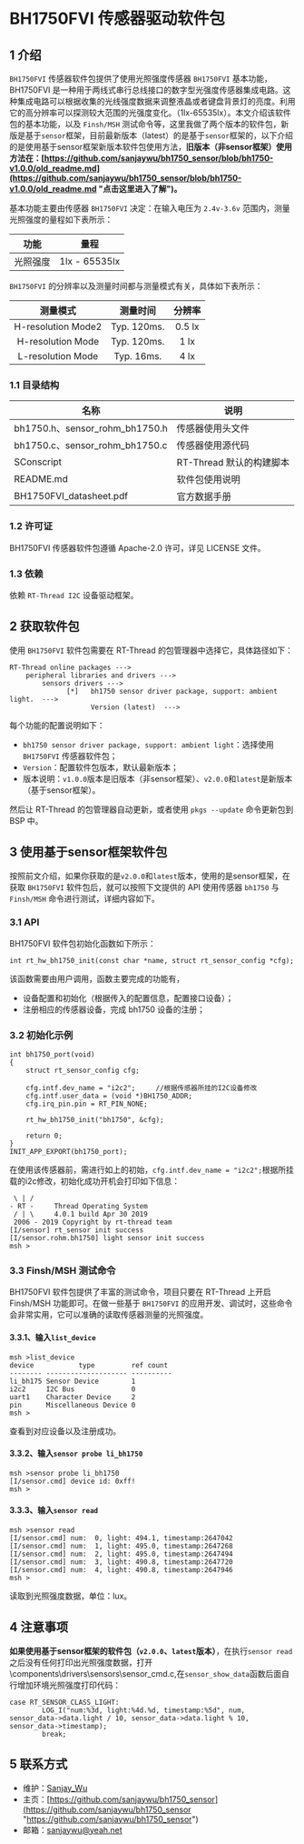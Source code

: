 # BH1750FVI 传感器驱动软件包

## 1 介绍

`BH1750FVI` 传感器软件包提供了使用光照强度传感器 `BH1750FVI` 基本功能，BH1750FVI 是一种用于两线式串行总线接口的数字型光强度传感器集成电路。这种集成电路可以根据收集的光线强度数据来调整液晶或者键盘背景灯的亮度。利用它的高分辨率可以探测较大范围的光强度变化。（1lx-65535lx）。本文介绍该软件包的基本功能，以及 `Finsh/MSH` 测试命令等，这里我做了两个版本的软件包，新版是基于`sensor`框架，目前最新版本（latest）的是基于`sensor`框架的，以下介绍的是使用基于sensor框架新版本软件包使用方法，**旧版本（非sensor框架）使用方法在：[https://github.com/sanjaywu/bh1750_sensor/blob/bh1750-v1.0.0/old_readme.md](https://github.com/sanjaywu/bh1750_sensor/blob/bh1750-v1.0.0/old_readme.md "点击这里进入了解")。**

基本功能主要由传感器 `BH1750FVI` 决定：在输入电压为 `2.4v-3.6v` 范围内，测量光照强度的量程如下表所示：

| 功能 | 量程          |
| :------: |:------: |
| 光照强度 | 1lx - 65535lx |

`BH1750FVI` 的分辨率以及测量时间都与测量模式有关，具体如下表所示：

| 测量模式| 测量时间 | 分辨率 |
| :------:|:------: | :------: |
| H-resolution Mode2| Typ. 120ms.|  0.5 lx |
| H-resolution Mode | Typ. 120ms.| 1 lx |
| L-resolution Mode | Typ. 16ms. | 4 lx |

### 1.1 目录结构

| 名称 | 说明 |
| ---- | ---- |
| bh1750.h、sensor_rohm_bh1750.h | 传感器使用头文件 |
| bh1750.c、sensor_rohm_bh1750.c | 传感器使用源代码 |
| SConscript 					| RT-Thread 默认的构建脚本 |
| README.md 					| 软件包使用说明 |
| BH1750FVI_datasheet.pdf		| 官方数据手册 |

### 1.2 许可证

BH1750FVI 传感器软件包遵循  Apache-2.0 许可，详见 LICENSE 文件。

### 1.3 依赖

依赖 `RT-Thread I2C` 设备驱动框架。

## 2 获取软件包

使用 `BH1750FVI` 软件包需要在 RT-Thread 的包管理器中选择它，具体路径如下：

```
RT-Thread online packages --->
    peripheral libraries and drivers --->
        sensors drivers --->
              [*]   bh1750 sensor driver package, support: ambient light.  --->
                   	Version (latest)  --->
```


每个功能的配置说明如下：

- `bh1750 sensor driver package, support: ambient light`：选择使用 `BH1750FVI` 传感器软件包；
- `Version`：配置软件包版本，默认最新版本；
- 版本说明：`v1.0.0`版本是旧版本（非sensor框架）、`v2.0.0`和`latest`是新版本（基于sensor框架）。

然后让 RT-Thread 的包管理器自动更新，或者使用 `pkgs --update` 命令更新包到 BSP 中。

## 3 使用基于sensor框架软件包

按照前文介绍，如果你获取的是`v2.0.0`和`latest`版本，使用的是sensor框架，在获取 `BH1750FVI` 软件包后，就可以按照下文提供的 API 使用传感器 `bh1750` 与 `Finsh/MSH` 命令进行测试，详细内容如下。

### 3.1 API

BH1750FVI 软件包初始化函数如下所示：

```
int rt_hw_bh1750_init(const char *name, struct rt_sensor_config *cfg);
```

该函数需要由用户调用，函数主要完成的功能有，

- 设备配置和初始化（根据传入的配置信息，配置接口设备）；
- 注册相应的传感器设备，完成 bh1750 设备的注册；


### 3.2 初始化示例

```
int bh1750_port(void)
{
    struct rt_sensor_config cfg;

    cfg.intf.dev_name = "i2c2";		//根据传感器所挂的I2C设备修改
    cfg.intf.user_data = (void *)BH1750_ADDR;
    cfg.irq_pin.pin = RT_PIN_NONE;

    rt_hw_bh1750_init("bh1750", &cfg);
	
    return 0;
}
INIT_APP_EXPORT(bh1750_port);
```

在使用该传感器前，需进行如上的初始，`cfg.intf.dev_name = "i2c2";`根据所挂载的i2c修改，初始化成功开机会打印如下信息：

```
 \ | /
- RT -     Thread Operating System
 / | \     4.0.1 build Apr 30 2019
 2006 - 2019 Copyright by rt-thread team
[I/sensor] rt_sensor init success
[I/sensor.rohm.bh1750] light sensor init success
msh >
```


### 3.3 Finsh/MSH 测试命令

BH1750FVI 软件包提供了丰富的测试命令，项目只要在 RT-Thread 上开启 Finsh/MSH 功能即可。在做一些基于 `BH1750FVI` 的应用开发、调试时，这些命令会非常实用，它可以准确的读取传感器测量的光照强度。

#### 3.3.1、输入`list_device`

```
msh >list_device
device           type         ref count
-------- -------------------- ----------
li_bh175 Sensor Device        1
i2c2     I2C Bus              0
uart1    Character Device     2
pin      Miscellaneous Device 0
msh >
```
查看到对应设备以及注册成功。

#### 3.3.2、输入`sensor probe li_bh1750`

```
msh >sensor probe li_bh1750
[I/sensor.cmd] device id: 0xff!
msh >
```

#### 3.3.3、输入`sensor read`

```
msh >sensor read
[I/sensor.cmd] num:  0, light: 494.1, timestamp:2647042
[I/sensor.cmd] num:  1, light: 495.0, timestamp:2647268
[I/sensor.cmd] num:  2, light: 495.0, timestamp:2647494
[I/sensor.cmd] num:  3, light: 490.8, timestamp:2647720
[I/sensor.cmd] num:  4, light: 490.8, timestamp:2647946
msh >
```
读取到光照强度数据，单位：lux。

## 4 注意事项

**如果使用基于sensor框架的软件包（`v2.0.0`、`latest`版本）**，在执行`sensor read`之后没有任何打印出光照强度数据，打开\components\drivers\sensors\sensor_cmd.c,在`sensor_show_data`函数后面自行增加环境光照强度打印代码：
```
case RT_SENSOR_CLASS_LIGHT:
        LOG_I("num:%3d, light:%4d.%d, timestamp:%5d", num, sensor_data->data.light / 10, sensor_data->data.light % 10, sensor_data->timestamp);
        break;
```

## 5 联系方式

* 维护：[Sanjay_Wu](https://github.com/sanjaywu)
* 主页：[https://github.com/sanjaywu/bh1750_sensor](https://github.com/sanjaywu/bh1750_sensor "https://github.com/sanjaywu/bh1750_sensor")
* 邮箱：sanjaywu@yeah.net




